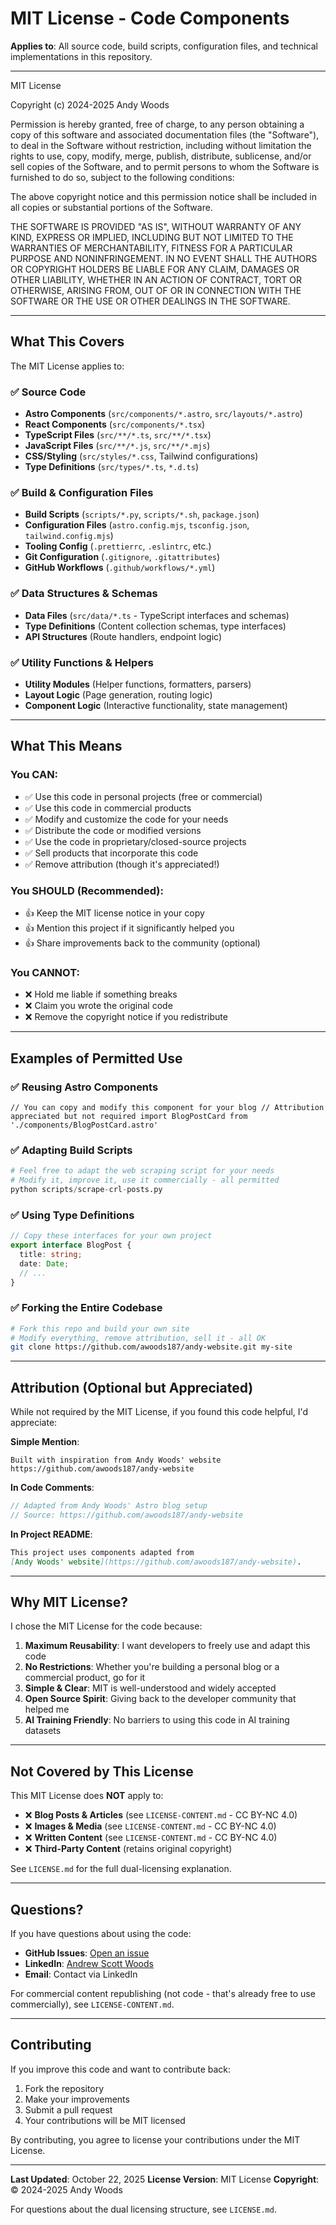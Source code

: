 # MIT License - Code Components

**Applies to**: All source code, build scripts, configuration files, and
technical implementations in this repository.

---

MIT License

Copyright (c) 2024-2025 Andy Woods

Permission is hereby granted, free of charge, to any person obtaining a copy of
this software and associated documentation files (the "Software"), to deal in
the Software without restriction, including without limitation the rights to
use, copy, modify, merge, publish, distribute, sublicense, and/or sell copies of
the Software, and to permit persons to whom the Software is furnished to do so,
subject to the following conditions:

The above copyright notice and this permission notice shall be included in all
copies or substantial portions of the Software.

THE SOFTWARE IS PROVIDED "AS IS", WITHOUT WARRANTY OF ANY KIND, EXPRESS OR
IMPLIED, INCLUDING BUT NOT LIMITED TO THE WARRANTIES OF MERCHANTABILITY, FITNESS
FOR A PARTICULAR PURPOSE AND NONINFRINGEMENT. IN NO EVENT SHALL THE AUTHORS OR
COPYRIGHT HOLDERS BE LIABLE FOR ANY CLAIM, DAMAGES OR OTHER LIABILITY, WHETHER
IN AN ACTION OF CONTRACT, TORT OR OTHERWISE, ARISING FROM, OUT OF OR IN
CONNECTION WITH THE SOFTWARE OR THE USE OR OTHER DEALINGS IN THE SOFTWARE.

---

## What This Covers

The MIT License applies to:

### ✅ Source Code

- **Astro Components** (`src/components/*.astro`, `src/layouts/*.astro`)
- **React Components** (`src/components/*.tsx`)
- **TypeScript Files** (`src/**/*.ts`, `src/**/*.tsx`)
- **JavaScript Files** (`src/**/*.js`, `src/**/*.mjs`)
- **CSS/Styling** (`src/styles/*.css`, Tailwind configurations)
- **Type Definitions** (`src/types/*.ts`, `*.d.ts`)

### ✅ Build & Configuration Files

- **Build Scripts** (`scripts/*.py`, `scripts/*.sh`, `package.json`)
- **Configuration Files** (`astro.config.mjs`, `tsconfig.json`,
  `tailwind.config.mjs`)
- **Tooling Config** (`.prettierrc`, `.eslintrc`, etc.)
- **Git Configuration** (`.gitignore`, `.gitattributes`)
- **GitHub Workflows** (`.github/workflows/*.yml`)

### ✅ Data Structures & Schemas

- **Data Files** (`src/data/*.ts` - TypeScript interfaces and schemas)
- **Type Definitions** (Content collection schemas, type interfaces)
- **API Structures** (Route handlers, endpoint logic)

### ✅ Utility Functions & Helpers

- **Utility Modules** (Helper functions, formatters, parsers)
- **Layout Logic** (Page generation, routing logic)
- **Component Logic** (Interactive functionality, state management)

---

## What This Means

### You CAN:

- ✅ Use this code in personal projects (free or commercial)
- ✅ Use this code in commercial products
- ✅ Modify and customize the code for your needs
- ✅ Distribute the code or modified versions
- ✅ Use the code in proprietary/closed-source projects
- ✅ Sell products that incorporate this code
- ✅ Remove attribution (though it's appreciated!)

### You SHOULD (Recommended):

- 👍 Keep the MIT license notice in your copy
- 👍 Mention this project if it significantly helped you
- 👍 Share improvements back to the community (optional)

### You CANNOT:

- ❌ Hold me liable if something breaks
- ❌ Claim you wrote the original code
- ❌ Remove the copyright notice if you redistribute

---

## Examples of Permitted Use

### ✅ Reusing Astro Components

```astro
// You can copy and modify this component for your blog // Attribution
appreciated but not required import BlogPostCard from
'./components/BlogPostCard.astro'
```

### ✅ Adapting Build Scripts

```python
# Feel free to adapt the web scraping script for your needs
# Modify it, improve it, use it commercially - all permitted
python scripts/scrape-crl-posts.py
```

### ✅ Using Type Definitions

```typescript
// Copy these interfaces for your own project
export interface BlogPost {
  title: string;
  date: Date;
  // ...
}
```

### ✅ Forking the Entire Codebase

```bash
# Fork this repo and build your own site
# Modify everything, remove attribution, sell it - all OK
git clone https://github.com/awoods187/andy-website.git my-site
```

---

## Attribution (Optional but Appreciated)

While not required by the MIT License, if you found this code helpful, I'd
appreciate:

**Simple Mention**:

```
Built with inspiration from Andy Woods' website
https://github.com/awoods187/andy-website
```

**In Code Comments**:

```typescript
// Adapted from Andy Woods' Astro blog setup
// Source: https://github.com/awoods187/andy-website
```

**In Project README**:

```markdown
This project uses components adapted from
[Andy Woods' website](https://github.com/awoods187/andy-website).
```

---

## Why MIT License?

I chose the MIT License for the code because:

1. **Maximum Reusability**: I want developers to freely use and adapt this code
2. **No Restrictions**: Whether you're building a personal blog or a commercial
   product, go for it
3. **Simple & Clear**: MIT is well-understood and widely accepted
4. **Open Source Spirit**: Giving back to the developer community that helped me
5. **AI Training Friendly**: No barriers to using this code in AI training
   datasets

---

## Not Covered by This License

This MIT License does **NOT** apply to:

- ❌ **Blog Posts & Articles** (see `LICENSE-CONTENT.md` - CC BY-NC 4.0)
- ❌ **Images & Media** (see `LICENSE-CONTENT.md` - CC BY-NC 4.0)
- ❌ **Written Content** (see `LICENSE-CONTENT.md` - CC BY-NC 4.0)
- ❌ **Third-Party Content** (retains original copyright)

See `LICENSE.md` for the full dual-licensing explanation.

---

## Questions?

If you have questions about using the code:

- **GitHub Issues**:
  [Open an issue](https://github.com/awoods187/andy-website/issues)
- **LinkedIn**:
  [Andrew Scott Woods](https://www.linkedin.com/in/andrewscottwoods/)
- **Email**: Contact via LinkedIn

For commercial content republishing (not code - that's already free to use
commercially), see `LICENSE-CONTENT.md`.

---

## Contributing

If you improve this code and want to contribute back:

1. Fork the repository
2. Make your improvements
3. Submit a pull request
4. Your contributions will be MIT licensed

By contributing, you agree to license your contributions under the MIT License.

---

**Last Updated**: October 22, 2025 **License Version**: MIT License
**Copyright**: © 2024-2025 Andy Woods

For questions about the dual licensing structure, see `LICENSE.md`.
